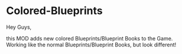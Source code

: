 # Colored-Blueprints

Hey Guys,

this MOD adds new colored Blueprints/Blueprint Books to the Game. Working like the normal Blueprints/Blueprint Books, but look different!